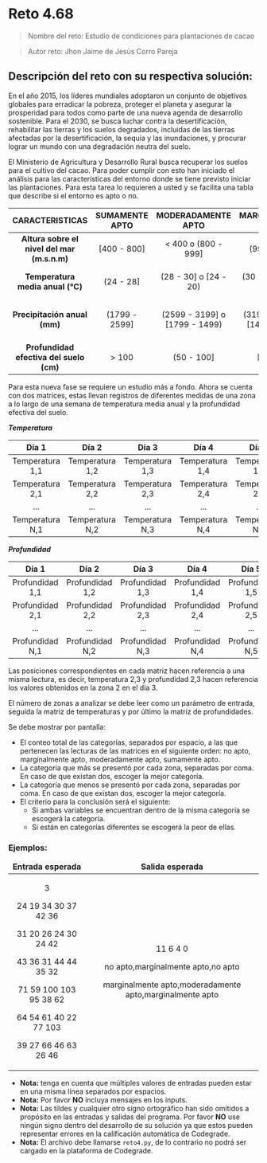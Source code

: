 # Reto 4.68

> Nombre del reto: Estudio de condiciones para plantaciones de cacao

> Autor reto: Jhon Jaime de Jesús Corro Pareja

## Descripción del reto con su respectiva solución:

En el año 2015, los líderes mundiales adoptaron un conjunto de objetivos globales para erradicar la pobreza, proteger el planeta y asegurar la prosperidad para todos como parte de una nueva agenda de desarrollo sostenible. Para el 2030, se busca luchar contra la desertificación, rehabilitar las tierras y los suelos degradados, incluidas de las tierras afectadas por la desertificación, la sequía y las inundaciones, y procurar lograr un mundo con una degradación neutra del suelo.

El Ministerio de Agricultura y Desarrollo Rural busca recuperar los suelos para el cultivo del cacao. Para poder cumplir con esto han iniciado el análisis para las características del entorno donde se tiene previsto iniciar las plantaciones. Para esta tarea lo requieren a usted y se facilita una tabla que describe si el entorno es apto o no.

| CARACTERISTICAS | SUMAMENTE APTO | MODERADAMENTE APTO | MARGINALMENTE APTO | NO APTO|
| :----:| :----:| :----:| :----:| :----:|
| **Altura sobre el nivel del mar (m.s.n.m)**| [400 - 800] | < 400 o (800 - 999] | (999 - 1200] | > 1200|
| **Temperatura media anual (°C)**| (24 - 28] | (28 - 30] o [24 - 20) | (30 - 32] o [20 - 18] | < 18 o > 32 |
| **Precipitación anual (mm)**| (1799 - 2599] | (2599 - 3199] o [1799 - 1499) | (3199 - 3800] o [1499 - 1200] | < 1200 o > 3800 |
| **Profundidad efectiva del suelo (cm)** | > 100 | (50 - 100] | [25 - 50] | < 25|

Para esta nueva fase se requiere un estudio más a fondo. Ahora se cuenta con dos matrices, estas llevan registros de diferentes medidas de una zona a lo largo de una semana de temperatura media anual y la profundidad efectiva del suelo. 

***Temperatura***

|Día 1|Día 2|Día 3|Día 4|Día 5|Día 6|Día 7|
|:---:|:---:|:---:|:---:|:---:|:---:|:---:|
|Temperatura 1,1|Temperatura 1,2|Temperatura 1,3|Temperatura 1,4|Temperatura 1,5|Temperatura 1,6|Temperatura 1,7|
|Temperatura 2,1|Temperatura 2,2|Temperatura 2,3|Temperatura 2,4|Temperatura 2,5|Temperatura 2,6|Temperatura 2,7|
|...|...|...|...|...|...|...|
|Temperatura N,1|Temperatura N,2|Temperatura N,3|Temperatura N,4|Temperatura N,5|Temperatura N,6|Temperatura N,7|

***Profundidad***

|Día 1|Día 2|Día 3|Día 4|Día 5|Día 6|Día 7|
|:---:|:---:|:---:|:---:|:---:|:---:|:---:|
|Profundidad 1,1|Profundidad 1,2|Profundidad 1,3|Profundidad 1,4|Profundidad 1,5|Profundidad 1,6|Profundidad 1,7|
|Profundidad 2,1|Profundidad 2,2|Profundidad 2,3|Profundidad 2,4|Profundidad 2,5|Profundidad 2,6|Profundidad 2,7|
|...|...|...|...|...|...|...|
|Profundidad N,1|Profundidad N,2|Profundidad N,3|Profundidad N,4|Profundidad N,5|Profundidad N,6|Profundidad N,7|

Las posiciones correspondientes en cada matriz hacen referencia a una misma lectura, es decir, temperatura 2,3 y profundidad 2,3 hacen referencia los valores obtenidos en la zona 2 en el día 3.

El número de zonas a analizar se debe leer como un parámetro de entrada, seguida la matriz de temperaturas y por último la matriz de profundidades.

Se debe mostrar por pantalla:

* El conteo total de las categorías, separados por espacio, a las que pertenecen las lecturas de las matrices en el siguiente orden: no apto, marginalmente apto, moderadamente apto, sumamente apto.
* La categoría que más se presentó por cada zona, separadas por coma. En caso de que existan dos, escoger la mejor categoría.
* La categoría que menos se presentó por cada zona, separadas por coma. En caso de que existan dos, escoger la mejor categoría.
* El criterio para la conclusión será el siguiente:
    * Si ambas variables se encuentran dentro de la misma categoría se escogerá la categoría.
    * Si están en categorías diferentes se escogerá la peor de ellas.

### Ejemplos:

<table>
    <thead>
        <tr>
            <td align=center><b>Entrada esperada</b></td>
            <td align=center><b>Salida esperada</b></td>
        </tr>
    <thead>
    <tbody>
        <tr>
            <td align=center>
                <p>3</p>
                <p>24 19 34 30 37 42 36</p>
                <p>31 20 26 24 30 24 42</p>
                <p>43 36 31 44 44 35 32</p>
                <p>71 59 100 103 95 38 62</p>
                <p>64 54 61 40 22 77 103</p>
                <p>39 27 66 46 63 26 46</p>
            </td>
            <td align=center>
                <p>11 6 4 0</p>
                <p>no apto,marginalmente apto,no apto</p>
                <p>marginalmente apto,moderadamente apto,marginalmente apto</p>
            </td>
        </tr>
    </tbody>
</table>

* **Nota:** tenga en cuenta que múltiples valores de entradas pueden estar en una misma línea separados por espacios.
* **Nota:** Por favor **NO** incluya mensajes en los inputs.
* **Nota:** Las tildes y cualquier otro signo ortográfico han sido omitidos a propósito en las entradas y salidas del programa. Por favor **NO** use ningún signo dentro del desarrollo de su solución ya que estos pueden representar errores en la calificación automática de Codegrade.
* **Nota:** El archivo debe llamarse ```reto4.py```, de lo contrario no podrá ser cargado en la plataforma de Codegrade.